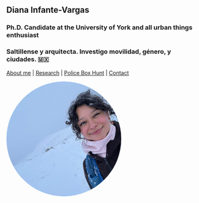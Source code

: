 
## Diana Infante-Vargas 
### Ph.D. Candidate at the University of York and all urban things enthusiast 
### Saltillense y arquitecta. Investigo movilidad, género, y ciudades. 🇲🇽

[About me](about.md)  |   [Research](researchpapers.md)  |   [Police Box Hunt](policeboxes.md)   |    [Contact](contactinfoa.md) 

<img src="diana.jpg" alt="Description" style="width: 300px; height: 300px; border-radius: 50%; object-fit: cover; float: left; margin-right: 10px;">
